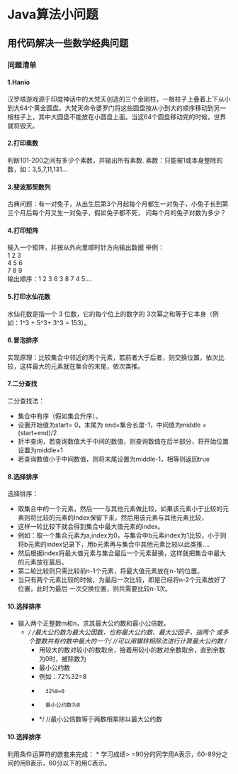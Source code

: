 # Java算法小问题
用代码解决一些数学经典问题
------
### 问题清单
#### 1.Hanio
汉罗塔游戏源于印度神话中的大梵天创造的三个金刚柱，一根柱子上叠着上下从小到大64个黄金圆盘。大梵天命令婆罗门将这些圆盘按从小到大的顺序移动到另一根柱子上，其中大圆盘不能放在小圆盘上面。当这64个圆盘移动完的时候，世界就将毁灭。
#### 2.打印素数
判断101-200之间有多少个素数，并输出所有素数.  素数：只能被1或本身整除的数，如：3,5,7,11,131...
#### 3.斐波那契数列
古典问题：有一对兔子，从出生后第3个月起每个月都生一对兔子，小兔子长到第三个月后每个月又生一对兔子，假如兔子都不死， 问每个月的兔子对数为多少？
#### 4.打印矩阵 
输入一个矩阵，并按从外向里顺时针方向输出数据
举例：  
    1  2  3  
    4  5  6   
    7  8  9  
输出顺序：1 2 3 6 3 8 7 4 5....
#### 5.打印水仙花数
水仙花数是指一个 3 位数，它的每个位上的数字的 3次幂之和等于它本身（例如：1^3 + 5^3+ 3^3 = 153）。
#### 6.冒泡排序
实现原理：比较集合中邻近的两个元素，若前者大于后者，则交换位置，依次比较，这样最大的元素就在集合的末尾，依次类推。
#### 7.二分查找
二分查找法：  
  - 集合中有序（假如集合升序）。  
  - 设置开始值为start= 0，末尾为 end=集合长度-1，中间值为middle = (start+end)/2  
  - 折半查询，若查询数值大于中间的数值，则查询数值在后半部分，将开始位置设置为middle+1  
  - 若查询数值小于中间数值，则将末尾设置为middle-1，相等则返回true  
#### 8.选择排序
选择排序：  
  - 取集合中的一个元素，然后一一与其他元素做比较，如果该元素小于比较的元素则将比较的元素的Index保留下来，然后用该元素与其他元素比较，    
  - 这样一轮比较下就会得到集合中最大值元素的index。  
  - 例如：取一个集合元素为a,index为0，与集合中b元素index为1比较，小于则将b元素的index记录下，用b元素再与集合中其他元素比较以此类推....  
  - 然后根据index将最大值元素与集合最后一个元素替换，这样就把集合中最大的元素放在最后。  
  - 第二轮比较则只需比较前n-1个元素，将最大值元素放在n-1的位置。  
  - 当只有两个元素比较的时候，为最后一次比较，即是已经将n-2个元素放好了位置，此时为最后 一次交换位置，则共需要比较n-1次。  
#### 10.选择排序
* 输入两个正整数m和n，求其最大公约数和最小公倍数。
    * */
    /*最大公约数为最大公因数，也称最大公约数、最大公因子，指两个
     或多个整数共有约数中最大的一个*/
    //可以用辗转相除法进行计算最大公约数
        /*
        * 用较大的数对较小的数取余，接着用较小的数对余数取余，直到余数为0时，被除数为
        * 最小公约数
        * 例如：72%32=8
        *       32%8=0
        *       最小公约数为8
        * */
    //最小公倍数等于两数相乘除以最大公约数  
#### 10.选择排序
利用条件运算符的嵌套来完成： * 学习成绩> =90分的同学用A表示，60-89分之间的用B表示，60分以下的用C表示。  
